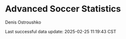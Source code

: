 # Advanced Soccer Statistics
Denis Ostroushko

<!-- gfm -->

Last successful data update: 2025-02-25 11:19:43 CST

